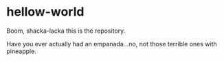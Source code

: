# hellow-world
Boom, shacka-lacka this is the repository.

Have you ever actually had an empanada...no, not those terrible ones with pineapple.
